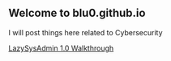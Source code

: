 ## Welcome to blu0.github.io

I will post things here related to Cybersecurity

[LazySysAdmin 1.0 Walkthrough](https://blu0.github.io/LSAWalkthrough/)
